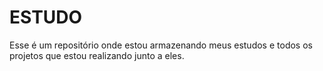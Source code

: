 # ESTUDO

Esse é um repositório onde estou armazenando meus estudos e todos os projetos que estou realizando
junto a eles.

